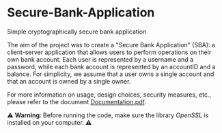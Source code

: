 # Secure-Bank-Application

Simple cryptographically secure bank application

The aim of the project was to create a "Secure Bank Application" (SBA): a client-server application that allows users to perform operations on their own bank account. Each user is represented by a username and a password, while each bank account is represented by an accountID and a balance. For simplicity, we assume that a user owns a single account and that an account is owned by a single owner.

For more information on usage, design choices, security measures, etc., please refer to the document [Documentation.pdf](Documentation.pdf).

⚠️ **Warning**: Before running the code, make sure the library *OpenSSL* is installed on your computer. ⚠️






